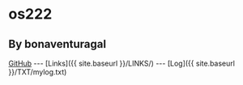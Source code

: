 # os222
## By bonaventuragal

[GitHub](https://github.com/bonaventuragal/os222/) --- [Links]({{ site.baseurl }}/LINKS/) --- [Log]({{ site.baseurl }}/TXT/mylog.txt)

